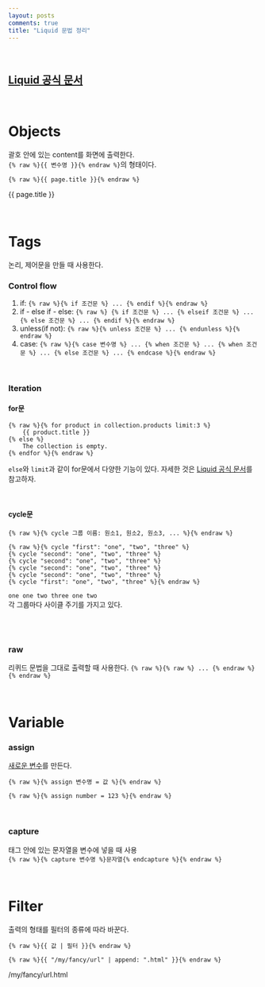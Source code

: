 ```yaml
---
layout: posts
comments: true
title: "Liquid 문법 정리"
---
```


<br>

## [Liquid 공식 문서](https://shopify.github.io/liquid/)

<br>

# Objects
괄호 안에 있는 content를 화면에 출력한다.  
`{% raw %}{{ 변수명 }}{% endraw %}`의 형태이다.

```
{% raw %}{{ page.title }}{% endraw %}
```

{{ page.title }}

<!-- Liquid 문법 정리 -->

<br>

# Tags
논리, 제어문을 만들 때 사용한다.

### Control flow
1. if: `{% raw %}{% if 조건문 %} ... {% endif %}{% endraw %}`
2. if - else if - else: `{% raw %} {% if 조건문 %} ... {% elseif 조건문 %} ... {% else 조건문 %} ... {% endif %}{% endraw %}`
3. unless(if not): `{% raw %}{% unless 조건문 %} ... {% endunless %}{% endraw %}`
4. case: `{% raw %}{% case 변수명 %} ... {% when 조건문 %} ... {% when 조건문 %} ... {% else 조건문 %} ... {% endcase %}{% endraw %}`

<br>

### Iteration

#### for문
```
{% raw %}{% for product in collection.products limit:3 %}
    {{ product.title }}
{% else %}
    The collection is empty.
{% endfor %}{% endraw %}
```

`else`와 `limit`과 같이 for문에서 다양한 기능이 있다. 자세한 것은 [Liquid 공식 문서](https://shopify.github.io/liquid/)를 참고하자.

<br>

#### cycle문
`{% raw %}{% cycle 그룹 이름: 원소1, 원소2, 원소3, ... %}{% endraw %}`

```
{% raw %}{% cycle "first": "one", "two", "three" %}
{% cycle "second": "one", "two", "three" %}
{% cycle "second": "one", "two", "three" %}
{% cycle "second": "one", "two", "three" %}
{% cycle "second": "one", "two", "three" %}
{% cycle "first": "one", "two", "three" %}{% endraw %}
```

`one one two three one two`  
각 그룹마다 사이클 주기를 가지고 있다.

<br>


<br>

### raw
리퀴드 문법을 그대로 출력할 때 사용한다.
`{% raw %}{% raw %} ... {% endraw %}{% endraw %}`

<br>

# Variable

### assign
<u>새로운 변수</u>를 만든다.

`{% raw %}{% assign 변수명 = 값 %}{% endraw %}`  

```
{% raw %}{% assign number = 123 %}{% endraw %}
```

<br>

### capture
태그 안에 있는 문자열을 변수에 넣을 때 사용  
`{% raw %}{% capture 변수명 %}문자열{% endcapture %}{% endraw %}`


<br>

# Filter
출력의 형태를 필터의 종류에 따라 바꾼다.  

`{% raw %}{{ 값 | 필터 }}{% endraw %}`  

```
{% raw %}{{ "/my/fancy/url" | append: ".html" }}{% endraw %}
```

/my/fancy/url.html